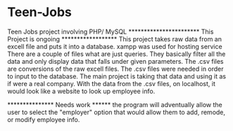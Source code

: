 # Teen-Jobs
Teen Jobs project involving PHP/ MySQL
*********************** This Project is ongoing ******************
This project takes raw data from an excell file and puts it into a database.
xampp was used for hosting service
There are a couple of files what are just queries. They basically filter all the data and only display data that falls under given parameters.
The .csv files are conversions of the raw excell files. The .csv files were needed in order to input to the database.
The main project is taking that data and using it as if were a real company.
With the data from the .csv files, on localhost, it would look like a website to look up employee info.

*************** Needs work ******
the program will adventually allow the user to select the "employer" option that would allow them to add, remode, or modify employee info.
